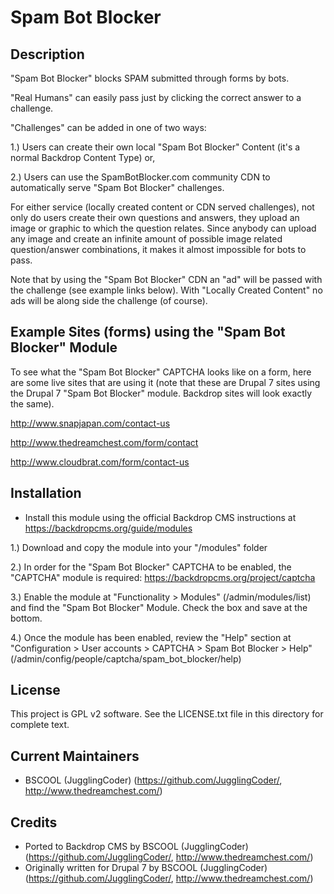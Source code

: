 Spam Bot Blocker
============================

Description
----------------------------

"Spam Bot Blocker" blocks SPAM submitted through forms by bots.

"Real Humans" can easily pass just by clicking the correct answer
to a challenge.

"Challenges" can be added in one of two ways:

1.) Users can create their own local "Spam Bot Blocker" Content
    (it's a normal Backdrop Content Type) or,
		
2.) Users can use the SpamBotBlocker.com community CDN to
    automatically serve "Spam Bot Blocker" challenges.

For either service (locally created content or CDN served challenges),
not only do users create their own questions and answers, they upload
an image or graphic to which the question relates. Since anybody can
upload any image and create an infinite amount of possible image related
question/answer combinations, it makes it almost impossible for bots to pass.

Note that by using the "Spam Bot Blocker" CDN an "ad" will be passed with
the challenge (see example links below).  With "Locally Created Content"
no ads will be along side the challenge (of course).


Example Sites (forms) using the "Spam Bot Blocker" Module
----------------------------

To see what the "Spam Bot Blocker" CAPTCHA looks like on a form,
here are some live sites that are using it (note that these are Drupal 7
sites using the Drupal 7 "Spam Bot Blocker" module. Backdrop sites will
look exactly the same).

http://www.snapjapan.com/contact-us

http://www.thedreamchest.com/form/contact

http://www.cloudbrat.com/form/contact-us


Installation
----------------------------

- Install this module using the official Backdrop CMS instructions at
  https://backdropcms.org/guide/modules

1.) Download and copy the module into your "/modules" folder

2.) In order for the "Spam Bot Blocker" CAPTCHA to be enabled, the "CAPTCHA"
     module is required: https://backdropcms.org/project/captcha
		 
3.) Enable the module at "Functionality > Modules" (/admin/modules/list)
    and find the "Spam Bot Blocker" Module. Check the box and save at the bottom.
		
4.) Once the module has been enabled, review the "Help" section at
    "Configuration > User accounts > CAPTCHA > Spam Bot Blocker > Help"
		(/admin/config/people/captcha/spam_bot_blocker/help)


License
----------------------------

This project is GPL v2 software. See the LICENSE.txt file in this directory for
complete text.


Current Maintainers
----------------------------

- BSCOOL (JugglingCoder) (https://github.com/JugglingCoder/, http://www.thedreamchest.com/)


Credits
----------------------------

- Ported to Backdrop CMS by BSCOOL (JugglingCoder) (https://github.com/JugglingCoder/, http://www.thedreamchest.com/)
- Originally written for Drupal 7 by BSCOOL (JugglingCoder) (https://github.com/JugglingCoder/, http://www.thedreamchest.com/)
